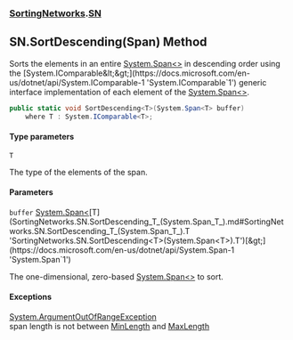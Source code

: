 ### [SortingNetworks](SortingNetworks.md 'SortingNetworks').[SN](SortingNetworks.SN.md 'SortingNetworks.SN')

## SN.SortDescending<T>(Span<T>) Method

Sorts the elements in an entire [System.Span&lt;&gt;](https://docs.microsoft.com/en-us/dotnet/api/System.Span-1 'System.Span`1') in descending order using the [System.IComparable&lt;&gt;](https://docs.microsoft.com/en-us/dotnet/api/System.IComparable-1 'System.IComparable`1') generic  
interface implementation of each element of the [System.Span&lt;&gt;](https://docs.microsoft.com/en-us/dotnet/api/System.Span-1 'System.Span`1').

```csharp
public static void SortDescending<T>(System.Span<T> buffer)
    where T : System.IComparable<T>;
```
#### Type parameters

<a name='SortingNetworks.SN.SortDescending_T_(System.Span_T_).T'></a>

`T`

The type of the elements of the span.
#### Parameters

<a name='SortingNetworks.SN.SortDescending_T_(System.Span_T_).buffer'></a>

`buffer` [System.Span&lt;](https://docs.microsoft.com/en-us/dotnet/api/System.Span-1 'System.Span`1')[T](SortingNetworks.SN.SortDescending_T_(System.Span_T_).md#SortingNetworks.SN.SortDescending_T_(System.Span_T_).T 'SortingNetworks.SN.SortDescending<T>(System.Span<T>).T')[&gt;](https://docs.microsoft.com/en-us/dotnet/api/System.Span-1 'System.Span`1')

The one-dimensional, zero-based [System.Span&lt;&gt;](https://docs.microsoft.com/en-us/dotnet/api/System.Span-1 'System.Span`1') to sort.

#### Exceptions

[System.ArgumentOutOfRangeException](https://docs.microsoft.com/en-us/dotnet/api/System.ArgumentOutOfRangeException 'System.ArgumentOutOfRangeException')  
span length is not between [MinLength](SortingNetworks.SN.MinLength.md 'SortingNetworks.SN.MinLength') and [MaxLength](SortingNetworks.SN.MaxLength.md 'SortingNetworks.SN.MaxLength')